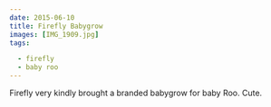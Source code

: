 ```yaml
---
date: 2015-06-10
title: Firefly Babygrow
images: [IMG_1909.jpg]
tags:

  - firefly
  - baby roo
---
```

Firefly very kindly brought a branded babygrow for baby Roo. Cute.